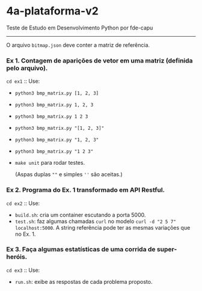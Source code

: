 # 4a-plataforma-v2
Teste de Estudo em Desenvolvimento Python
por fde-capu

---

O arquivo `bitmap.json` deve conter a matriz de referência.

### Ex 1. Contagem de aparições de vetor em uma matriz (definida pelo arquivo).

`cd ex1` :: Use: 

- `python3 bmp_matrix.py [1, 2, 3]`
- `python3 bmp_matrix.py 1, 2, 3`
- `python3 bmp_matrix.py 1 2 3`
- `python3 bmp_matrix.py "[1, 2, 3]"`
- `python3 bmp_matrix.py "1, 2, 3"`
- `python3 bmp_matrix.py "1 2 3"`
- `make unit` para rodar testes.

	(Aspas duplas `""` e simples `''` são aceitas.)


### Ex 2. Programa do Ex. 1 transformado em API Restful.

`cd ex2` :: Use:

- `build.sh`: cria um container escutando a porta 5000.
- `test.sh`: faz algumas chamadas `curl` no modelo `curl -d "2 5 7" localhost:5000`. A string referência pode ter as mesmas variações que no Ex. 1.

### Ex 3. Faça algumas estatísticas de uma corrida de super-heróis.

`cd ex3` :: Use:

- `run.sh`: exibe as respostas de cada problema proposto.
